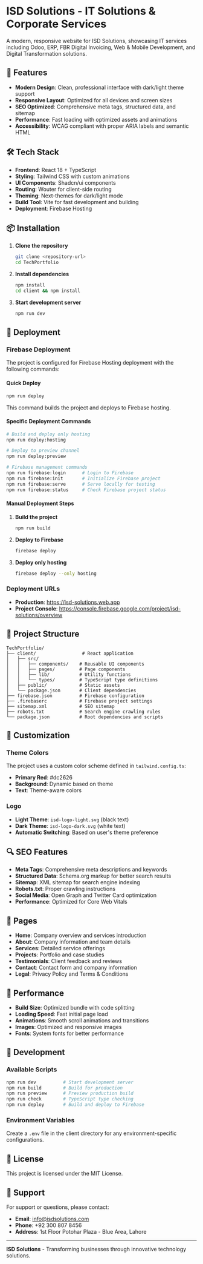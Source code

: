 # ISD Solutions - IT Solutions & Corporate Services

A modern, responsive website for ISD Solutions, showcasing IT services including Odoo, ERP, FBR Digital Invoicing, Web & Mobile Development, and Digital Transformation solutions.

## 🚀 Features

- **Modern Design**: Clean, professional interface with dark/light theme support
- **Responsive Layout**: Optimized for all devices and screen sizes
- **SEO Optimized**: Comprehensive meta tags, structured data, and sitemap
- **Performance**: Fast loading with optimized assets and animations
- **Accessibility**: WCAG compliant with proper ARIA labels and semantic HTML

## 🛠️ Tech Stack

- **Frontend**: React 18 + TypeScript
- **Styling**: Tailwind CSS with custom animations
- **UI Components**: Shadcn/ui components
- **Routing**: Wouter for client-side routing
- **Theming**: Next-themes for dark/light mode
- **Build Tool**: Vite for fast development and building
- **Deployment**: Firebase Hosting

## 📦 Installation

1. **Clone the repository**
   ```bash
   git clone <repository-url>
   cd TechPortfolio
   ```

2. **Install dependencies**
   ```bash
   npm install
   cd client && npm install
   ```

3. **Start development server**
   ```bash
   npm run dev
   ```

## 🚀 Deployment

### Firebase Deployment

The project is configured for Firebase Hosting deployment with the following commands:

#### Quick Deploy
```bash
npm run deploy
```
This command builds the project and deploys to Firebase hosting.

#### Specific Deployment Commands
```bash
# Build and deploy only hosting
npm run deploy:hosting

# Deploy to preview channel
npm run deploy:preview

# Firebase management commands
npm run firebase:login      # Login to Firebase
npm run firebase:init       # Initialize Firebase project
npm run firebase:serve      # Serve locally for testing
npm run firebase:status     # Check Firebase project status
```

#### Manual Deployment Steps
1. **Build the project**
   ```bash
   npm run build
   ```

2. **Deploy to Firebase**
   ```bash
   firebase deploy
   ```

3. **Deploy only hosting**
   ```bash
   firebase deploy --only hosting
   ```

### Deployment URLs
- **Production**: https://isd-solutions.web.app
- **Project Console**: https://console.firebase.google.com/project/isd-solutions/overview

## 📁 Project Structure

```
TechPortfolio/
├── client/                 # React application
│   ├── src/
│   │   ├── components/    # Reusable UI components
│   │   ├── pages/         # Page components
│   │   ├── lib/           # Utility functions
│   │   └── types/         # TypeScript type definitions
│   ├── public/            # Static assets
│   └── package.json       # Client dependencies
├── firebase.json          # Firebase configuration
├── .firebaserc            # Firebase project settings
├── sitemap.xml            # SEO sitemap
├── robots.txt             # Search engine crawling rules
└── package.json           # Root dependencies and scripts
```

## 🎨 Customization

### Theme Colors
The project uses a custom color scheme defined in `tailwind.config.ts`:
- **Primary Red**: #dc2626
- **Background**: Dynamic based on theme
- **Text**: Theme-aware colors

### Logo
- **Light Theme**: `isd-logo-light.svg` (black text)
- **Dark Theme**: `isd-logo-dark.svg` (white text)
- **Automatic Switching**: Based on user's theme preference

## 🔍 SEO Features

- **Meta Tags**: Comprehensive meta descriptions and keywords
- **Structured Data**: Schema.org markup for better search results
- **Sitemap**: XML sitemap for search engine indexing
- **Robots.txt**: Proper crawling instructions
- **Social Media**: Open Graph and Twitter Card optimization
- **Performance**: Optimized for Core Web Vitals

## 📱 Pages

- **Home**: Company overview and services introduction
- **About**: Company information and team details
- **Services**: Detailed service offerings
- **Projects**: Portfolio and case studies
- **Testimonials**: Client feedback and reviews
- **Contact**: Contact form and company information
- **Legal**: Privacy Policy and Terms & Conditions

## 🚀 Performance

- **Build Size**: Optimized bundle with code splitting
- **Loading Speed**: Fast initial page load
- **Animations**: Smooth scroll animations and transitions
- **Images**: Optimized and responsive images
- **Fonts**: System fonts for better performance

## 🔧 Development

### Available Scripts
```bash
npm run dev          # Start development server
npm run build        # Build for production
npm run preview      # Preview production build
npm run check        # TypeScript type checking
npm run deploy       # Build and deploy to Firebase
```

### Environment Variables
Create a `.env` file in the client directory for any environment-specific configurations.

## 📄 License

This project is licensed under the MIT License.

## 🤝 Support

For support or questions, please contact:
- **Email**: info@isdsolutions.com
- **Phone**: +92 300 807 8456
- **Address**: 1st Floor Potohar Plaza - Blue Area, Lahore

---

**ISD Solutions** - Transforming businesses through innovative technology solutions. 